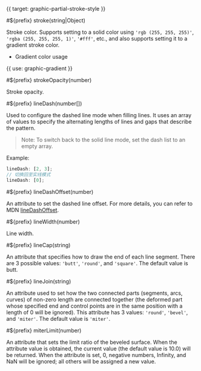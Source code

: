 {{ target: graphic-partial-stroke-style }}

#${prefix} stroke(string|Object)

Stroke color. Supports setting to a solid color using `'rgb (255, 255, 255)'`, `'rgba (255, 255, 255, 1)'`, `'#fff'`, etc., and also supports setting it to a gradient stroke color.

- Gradient color usage

{{ use: graphic-gradient }}

#${prefix} strokeOpacity(number)

Stroke opacity.

#${prefix} lineDash(number[])

Used to configure the dashed line mode when filling lines. It uses an array of values to specify the alternating lengths of lines and gaps that describe the pattern.

> Note: To switch back to the solid line mode, set the dash list to an empty array.

Example:

```ts
lineDash: [2, 3];
// 切换回至实线模式
lineDash: [0];
```

#${prefix} lineDashOffset(number)

An attribute to set the dashed line offset. For more details, you can refer to MDN [lineDashOffset](https://developer.mozilla.org/en-US/docs/Web/API/CanvasRenderingContext2D/lineDashOffset).

#${prefix} lineWidth(number)

Line width.

#${prefix} lineCap(string)

An attribute that specifies how to draw the end of each line segment. There are 3 possible values: `'butt'`, `'round'`, and `'square'`. The default value is butt.

#${prefix} lineJoin(string)

An attribute used to set how the two connected parts (segments, arcs, curves) of non-zero length are connected together (the deformed part whose specified end and control points are in the same position with a length of 0 will be ignored). This attribute has 3 values: `'round'`, `'bevel'`, and `'miter'`. The default value is `'miter'`.

#${prefix} miterLimit(number)

An attribute that sets the limit ratio of the beveled surface. When the attribute value is obtained, the current value (the default value is 10.0) will be returned. When the attribute is set, 0, negative numbers, Infinity, and NaN will be ignored; all others will be assigned a new value.

<!-- TODO stroke: boolean, strokeTop: boolean confirm -->